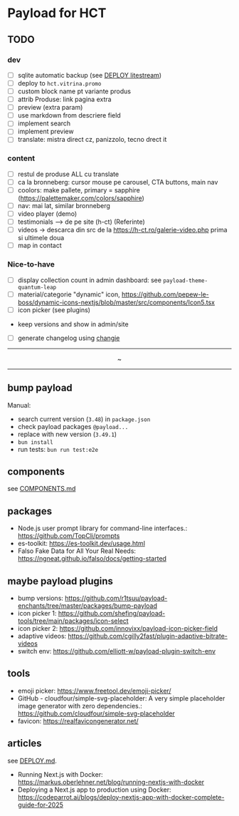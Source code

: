 # Payload for HCT

## TODO

### dev

- [ ] sqlite automatic backup (see [DEPLOY litestream](DEPLOY.md))
- [ ] deploy to `hct.vitrina.promo`
- [ ] custom block name pt variante produs
- [ ] attrib Produse: link pagina extra
- [ ] preview (extra param)
- [ ] use markdown from descriere field
- [ ] implement search
- [ ] implement preview
- [ ] translate: mistra direct cz, panizzolo, tecno drect it

### content

- [ ] restul de produse ALL cu translate
- [ ] ca la bronneberg: cursor mouse pe carousel, CTA buttons, main nav
- [ ] coolors: make pallete, primary = sapphire (https://palettemaker.com/colors/sapphire)
- [ ] nav: mai lat, similar bronneberg
- [ ] video player (demo)
- [ ] testimonials --> de pe site (h-ct) (Referinte)
- [ ] videos -> descarca din src de la https://h-ct.ro/galerie-video.php
      prima si ultimele doua
- [ ] map in contact

<!-- [Google Maps](https://www.google.com/maps/place/Hategan+Consulting+%26+Trading/@45.6506453,25.6351587,17z/ data=!3m2!4b1!5s0x40b35c68f7de544d:0xd6dbf371333260f7!4m6!3m5!1s0x40b35da40b5d0083:0x81d1bea36d74abd2!8m2!3d45.6506416!4d25.637733 6!16s%2Fg%2F11k8l98ch6?entry=ttu&g_ep=EgoyMDI0MTIwNC4wIKXMDSoASAFQAw%3D%3D) -->

### Nice-to-have

- [ ] display collection count in admin dashboard: see `payload-theme-quantum-leap`
- [ ] material/categorie "dynamic" icon, https://github.com/pepew-le-boss/dynamic-icons-nextjs/blob/master/src/components/Icon5.tsx
- [ ] icon picker (see plugins)
- keep versions and show in admin/site
- [ ] generate changelog using [changie](https://changie.dev/)

---

<p style="text-align:center">~</p>

---

## bump payload

Manual:

- search current version (`3.48`) in `package.json`
- check payload packages `@payload...`
- replace with new version (`3.49.1`)
- `bun install`
- run tests: `bun run test:e2e`

## components

see [COMPONENTS.md](docs/COMPONENTS.md)

## packages

- Node.js user prompt library for command-line interfaces.: https://github.com/TopCli/prompts
- es-toolkit: https://es-toolkit.dev/usage.html
- Falso Fake Data for All Your Real Needs: https://ngneat.github.io/falso/docs/getting-started

## maybe payload plugins

- bump versions: https://github.com/r1tsuu/payload-enchants/tree/master/packages/bump-payload
- icon picker 1: https://github.com/shefing/payload-tools/tree/main/packages/icon-select
- icon picker 2: https://github.com/innovixx/payload-icon-picker-field
- adaptive videos: https://github.com/cgilly2fast/plugin-adaptive-bitrate-videos
- switch env: https://github.com/elliott-w/payload-plugin-switch-env

## tools

- emoji picker: https://www.freetool.dev/emoji-picker/
- GitHub - cloudfour/simple-svg-placeholder: A very simple placeholder image generator with zero dependencies.: https://github.com/cloudfour/simple-svg-placeholder
- favicon: https://realfavicongenerator.net/

## articles

see [DEPLOY.md](docs/DEPLOY.md).

- Running Next.js with Docker: https://markus.oberlehner.net/blog/running-nextjs-with-docker
- Deploying a Next.js app to production using Docker: https://codeparrot.ai/blogs/deploy-nextjs-app-with-docker-complete-guide-for-2025
